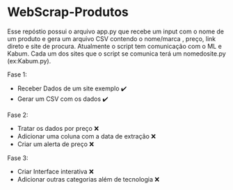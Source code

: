 # WebScrap-Produtos

Esse repóstio possui o arquivo app.py que recebe um input com o nome de um produto e gera um arquivo CSV contendo o nome/marca , preço, link direto e site de procura. Atualmente o script tem comunicação com o ML e Kabum. Cada um dos sites que o script se comunica terá um nomedosite.py (ex:Kabum.py).

Fase 1:
* Receber Dados de um site exemplo  :heavy_check_mark:
* Gerar um CSV com os dados   :heavy_check_mark:

Fase 2:
* Tratar os dados por preço  :x:
* Adicionar uma coluna com a data de extração :x:
* Criar um alerta de preço :x:

Fase 3:
* Criar Interface interativa :x:
* Adicionar outras categorias além de tecnologia :x:

